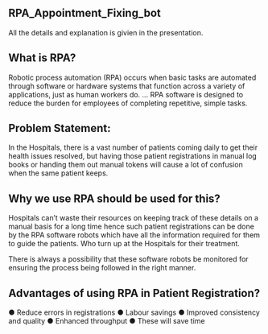 ## RPA_Appointment_Fixing_bot

All the details and explanation is givien in the presentation.

## What is RPA? 
Robotic process automation (RPA) occurs when basic tasks are automated through software or hardware systems that 
function across a variety of applications, just as human workers do. ... RPA software is designed to reduce the 
burden for employees of completing repetitive, simple tasks.

## Problem Statement:
In the Hospitals, there is a vast number of patients coming daily to get their health issues resolved, 
but having those patient registrations in manual log books or handing them out manual tokens will cause
a lot of confusion when the same patient keeps.

## Why we use RPA should be used for this?
Hospitals can’t waste their resources on keeping track of these details on a manual basis for a long time
hence such patient registrations can be done by the RPA software robots which have all the information 
required for them to guide the patients. Who turn up at the Hospitals for their treatment. 

There is always a possibility that these software robots be monitored for ensuring the process being followed 
in the right manner.

## Advantages of using RPA in Patient Registration?

   ● Reduce errors in registrations 
   ● Labour savings 
   ● Improved consistency and quality 
   ● Enhanced throughput
   ● These will save time
   
 

